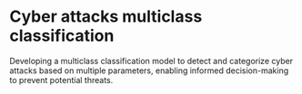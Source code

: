 # Cyber attacks multiclass classification
 Developing a multiclass classification model to detect and categorize cyber attacks based on multiple parameters, enabling informed decision-making to prevent potential threats.
